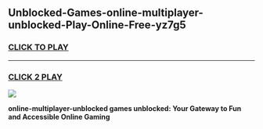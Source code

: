 
## Unblocked-Games-online-multiplayer-unblocked-Play-Online-Free-yz7g5
<h3>
<a href="https://premium76.site?title=online-multiplayer-unblocked&ref=26A">CLICK TO PLAY</a></h3>
<hr>

<h3>
<a href="https://premium76.site?title=online-multiplayer-unblocked&ref=26A">CLICK 2 PLAY</a>
  
</h3>

<a href="https://premium76.site?title=online-multiplayer-unblocked&ref=26A"><img src="https://clearcache.store/games.png"></a>


**online-multiplayer-unblocked games unblocked: Your Gateway to Fun and Accessible Online Gaming**
